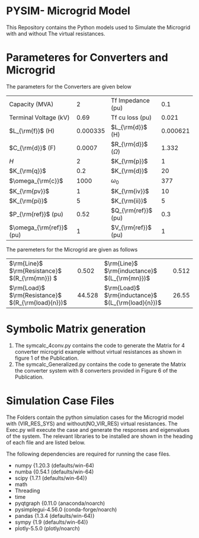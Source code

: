 # PYSIM- Microgrid Model
This Repository contains the Python models used to Simulate the Microgrid with and without The virtual resistances. 

# Parameteres for Converters and Microgrid #
The parameters for the Converters are given below

|                          |          |                         |          |
|--------------------------|----------|-------------------------|----------|
| Capacity (MVA)           | 2        | Tf Impedance (pu)       | 0.1      |
| Terminal Voltage (kV)    | 0.69     | Tf cu loss (pu)         | 0.021    |
| $L_{\rm{f}}$ (H)         | 0.000335 | $L_{\rm{d}}$ (H)        | 0.000621 |
| $C_{\rm{d}}$ (F)         | 0.0007   | $R_{\rm{d}}$ ($\Omega$) | 1.332    |
| $H$                      | 2        | $K_{\rm{p}}$            | 1        |
| $K_{\rm{q}}$             | 0.2      | $K_{\rm{d}}$            | 20       |
| $\omega_{\rm{c}}$        | 1000     | $\omega_0$              | 377      |
| $K_{\rm{pv}}$            | 1        | $K_{\rm{iv}}$           | 10       |
| $K_{\rm{pi}}$            | 5        | $K_{\rm{ii}}$           | 5        |
| $P_{\rm{ref}}$ (pu)      | 0.52     | $Q_{\rm{ref}}$ (pu)     | 0.3      |
| $\omega_{\rm{ref}}$ (pu) | 1        | $V_{\rm{ref}}$ (pu)     | 1        |


The paremeters for the Microgrid are given as follows

|                                     |        |                                      |       |
|-------------------------------------|--------|--------------------------------------|-------|
| $\rm{Line}$ $\rm{Resistance}$ $(R_{\rm{mn}}) $    | 0.502  | $\rm{Line}$ $\rm{inductance}$ $(L_{\rm{mn}})$     | 0.512 |
| $\rm{Load}$ $\rm{Resistance}$ $(R_{\rm{load}{n}})$ | 44.528 | $\rm{Load}$ $\rm{inductance}$ $(L_{\rm{load}{n}})$ | 26.55 |

# Symbolic Matrix generation #

1. The symcalc_4conv.py contains the code to generate the Matrix for 4 converter microgrid example without virtual resistances as shown in figure 1 of the Publication. 
2. The symcalc_Generalized.py contains the code to generate the Matrix the converter system with 8 converters provided in Figure 6 of the Publication.

# Simulation Case Files #

The Folders contain the python simulation cases for the Microgrid model with (VIR_RES_SYS) and without(NO_VIR_RES) virtual resistances. The Exec.py will execute the case and generate the responses and eigenvalues of the system. The relevant libraries to be installed are shown in the heading of each file and are listed below. 

The following dependencies are required for running the case files.

* numpy  {1.20.3 (defaults/win-64) 
* numba  {0.54.1 (defaults/win-64)
* scipy  {1.7.1  (defaults/win-64)} 
* math
* Threading
* time
* pyqtgraph  {0.11.0 (anaconda/noarch) 
* pysimplegui-4.56.0 (conda-forge/noarch) 
* pandas  {1.3.4 (defaults/win-64)}
* sympy  {1.9 (defaults/win-64)}
* plotly-5.5.0 (plotly/noarch)


